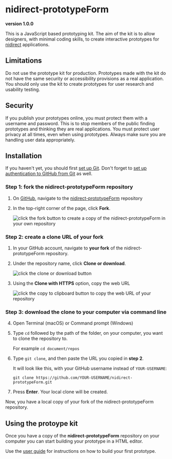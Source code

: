 # nidirect-prototypeForm
**version 1.0.0**

This is a JavaScript based prototyping kit. The aim of the kit is to allow designers, with minimal coding skills, to create interactive prototypes for [nidirect]( https://www.nidirect.gov.uk/) applications.

## Limitations
Do not use the prototype kit for production. Prototypes made with the kit do not have the same security or accessibility provisions as a real application. You should only use the kit to create prototypes for user research and usability testing.

## Security
If you publish your prototypes online, you must protect them with a username and password. This is to stop members of the public finding prototypes and thinking they are real applications.
You must protect user privacy at all times, even when using prototypes. Always make sure you are handling user data appropriately. 


## Installation
If you haven't yet, you should first [set up Git]( https://help.github.com/en/github/getting-started-with-github/set-up-git). Don't forget to [set up authentication to GitHub from Git]( https://help.github.com/en/articles/set-up-git#next-steps-authenticating-with-github-from-git) as well.

### Step 1: fork the nidirect-prototypeForm repository
1.	On [GitHub]( https://github.com/), navigate to the [nidirect-prototypeForm]( https://github.com/DavidMcClelland-ux/nidirect-prototypeForm) repository

2.	In the top-right corner of the page, click **Fork**.

    ![click the fork button to create a copy of the nidirect-prototypeForm in your own repository](https://www.davidcreative.co.uk/github/prototypeForm_images/protoForm-guide-fork.png)

### Step 2: create a clone URL of your fork
1.	In your GitHub account, navigate to **your fork** of the nidirect-prototypeForm repository. 
2.	Under the repository name, click **Clone or download**.

    ![click the clone or download button](https://www.davidcreative.co.uk/github/prototypeForm_images/protoForm-guide-clone.png)
3.	Using the **Clone with HTTPS** option, copy the web URL

    ![click the copy to clipboard button to copy the web URL of your repository](https://www.davidcreative.co.uk/github/prototypeForm_images/protoForm-guide-copyURL.png)
    
### Step 3: download the clone to your computer via command line
4.	Open Terminal (macOS) or Command prompt (Windows)
5.	Type `cd` followed by the path of the folder, on your computer, you want to clone the repository to.
    
    For example `cd document/repos`    
6.	Type `git clone`, and then paste the URL you copied in **step 2**.

    It will look like this, with your GitHub username instead of `YOUR-USERNAME`:
    
    ```git clone https://github.com/YOUR-USERNAME/nidirect-prototypeForm.git```
7.	Press **Enter**. Your local clone will be created.


Now, you have a local copy of your fork of the nidirect-prototypeForm repository.

## Using the protoype kit

Once you have a copy of the **nidirect-prototypeForm** repository on your computer you can start building your prototype in a HTML editor.

Use the [user guide](./userGuide.md) for instructions on how to build your first prototype.
